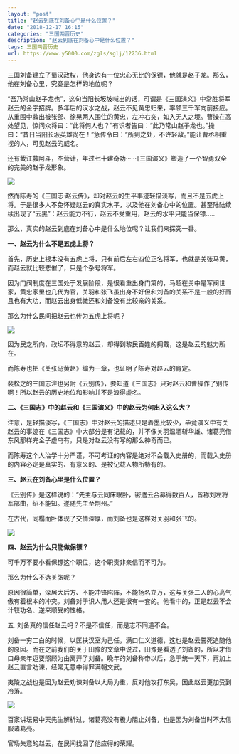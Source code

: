 ```yaml
---
layout: "post"
title: "赵云到底在刘备心中是什么位置？"
date: "2018-12-17 16:15"
categories: "三国两晋历史"
description: "赵云到底在刘备心中是什么位置？"
tags: 三国两晋历史
url: https://www.y5000.com/zgls/sglj/12236.html
---
```






三国刘备建立了蜀汉政权，他身边有一位忠心无比的保镖，他就是赵子龙。那么，他在刘备心里，究竟是怎样的地位呢？

“吾乃常山赵子龙也”，这句当阳长坂坡喊出的话，可谓是《三国演义》中常胜将军赵云的金字招牌。多年后的汉水之战，赵云不见黄忠归来，率领三千军向前接应。从重围中救出被张郃、徐晃两人围住的黄忠，左冲右突，如入无人之境。曹操在高处望见，惊问众将曰：“此将何人也？”有识者告曰：“此乃常山赵子龙也。”操曰：“昔日当阳长坂英雄尚在！”急传令曰：“所到之处，不许轻敌。”能让曹丞相重视的人，可见赵云的威名。

还有截江救阿斗，空营计，年过七十建奇功······《三国演义》塑造了一个智勇双全的完美的赵子龙形象。

![](https://img.y5000.com/uploads/allimg/170204/150I02H1-0.jpg)

然而陈寿的《三国志·赵云传》，却对赵云的生平事迹轻描淡写，而且不是五虎上将。于是很多人不免怀疑赵云的真实水平，以及他在刘备心中的位置。甚至陆陆续续出现了“云黑”：赵云能力不行，赵云不受重用，赵云的水平只能当保镖.....

那么，真实的赵云到底在刘备心中是什么地位呢？让我们来探究一番。

**一、赵云为什么不是五虎上将？**

首先，历史上根本没有五虎上将，只有前后左右四位正名将军，也就是关张马黄，而赵云就比较悲催了，只是个杂号将军。

因为门阀制度在三国处于发展阶段，是很看重出身门第的，马超在关中是军阀世家，黄忠家里也几代为官，关羽和张飞虽出身不好但和刘备的关系不是一般的好而且也有大功，而赵云出身低微还和刘备没有比较亲的关系。

那么为什么民间把赵云也传为五虎上将呢？

![](https://img.y5000.com/uploads/allimg/170204/150I0OB-1.jpg)

因为民之所向，政坛不得意的赵云，却得到黎民百姓的拥戴，这是赵云的魅力所在。

而陈寿也把《关张马黄赵》编为一章，也证明了陈寿对赵云的肯定。

裴松之的三国志注也另附《云别传》，要知道《三国志》只对赵云和曹操作了别传啊！所以赵云的历史地位和影响并不是浪得虚名。

**二、《三国志》中的赵云和《三国演义》中的赵云为何出入这么大？**

注意，是轻描淡写，《三国志》中对赵云的描述只是着墨比较少，毕竟演义中有关赵云的事迹在《三国志》中大部分是有记载的，并不像关羽温酒斩华雄、诸葛亮借东风那样完全子虚乌有，只是对赵云没有写的那么神奇而已。

而陈寿这个人治学十分严谨，不可考证的内容是绝对不会载入史册的，而载入史册的内容必定是真实的、有意义的、是被记载人物所特有的。

**三、赵云在刘备心里是什么位置？**

《云别传》是这样说的：“先主与云同床眠卧，密遣云合募得数百人，皆称刘左将军部曲，绍不能知。遂随先主至荆州。”

在古代，同榻而卧体现了交情深厚，而刘备也是这样对关羽和张飞的。

![](https://img.y5000.com/uploads/allimg/170204/150I06296-2.jpg)

**四、赵云为什么只能做保镖？**

可千万不要小看保镖这个职位，这个职责非亲信而不可为。

那么为什么不选关张呢？

原因很简单，深居大后方、不能冲锋陷阵，不能扬名立万，这与关张二人的心高气傲有着根本的冲突。刘备对于识人用人还是很有一套的。他看中的，正是赵云不会计较功名、逆来顺受的性格。

五. 刘备真的信任赵云吗？不是不信任，而是志不同道不合。

刘备一穷二白的时候，以匡扶汉室为己任，满口仁义道德，这也是赵云誓死追随他的原因。而在之前我们的关于田豫的文章中说过，田豫是看透了刘备的，所以才借口母亲年迈要照顾为由离开了刘备。晚年的刘备称帝以后，急于统一天下，再加上赵云直言劝谏，经常无意中得罪满朝文武。

夷陵之战也是因为赵云劝谏刘备以大局为重，反对他攻打东吴，因此赵云更加受到冷落。

![](https://img.y5000.com/uploads/allimg/170204/150I05301-3.jpg)

百家讲坛易中天先生解析过，诸葛亮没有极力阻止刘备，也是因为刘备当时不太信服诸葛亮。

官场失意的赵云，在民间找回了他应得的荣耀。
